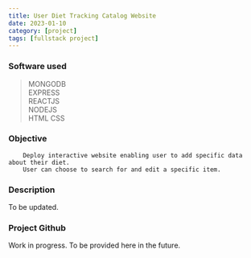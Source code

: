 ```yaml
---
title: User Diet Tracking Catalog Website
date: 2023-01-10
category: [project]
tags: [fullstack project]
---
```


### Software used
> MONGODB <br>
> EXPRESS <br>
> REACTJS <br>
> NODEJS <br>
> HTML CSS

### Objective
        Deploy interactive website enabling user to add specific data about their diet.
        User can choose to search for and edit a specific item.
        
        
        
### Description
To be updated.



### Project Github
Work in progress. To be provided here in the future.